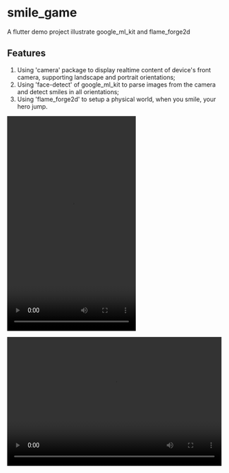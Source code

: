 # smile_game

A flutter demo project illustrate google_ml_kit and flame_forge2d

## Features
1. Using 'camera' package to display realtime content of device's front camera, supporting landscape and portrait orientations;
2. Using 'face-detect' of google_ml_kit to parse images from the camera and detect smiles in all orientations;
3. Using 'flame_forge2d' to setup a physical world, when you smile, your hero jump.


<video src="https://github.com/Heilum/smile_game/s1s.mp4" controls="" width="300" height="500"></video>

<video src="https://github.com/Heilum/smile_game/s2s.mp4" controls="" width="500" height="300"></video>
